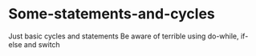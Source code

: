 # Some-statements-and-cycles
Just basic cycles and statements
Be aware of terrible using do-while, if-else and switch
